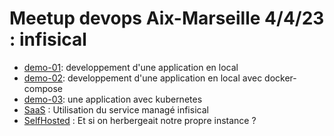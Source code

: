 # Meetup devops Aix-Marseille 4/4/23 : infisical

* [demo-01](./demo-01-local-dev/README.md): developpement d'une application en local
* [demo-02](./demo-02-docker/README.md): developpement d'une application en local avec docker-compose
* [demo-03](./demo-03-k8s/README.md): une application avec kubernetes
* [SaaS](./SaaS/README.md) : Utilisation du service managé infisical
* [SelfHosted](./SelfHosted/README.md) : Et si on herbergeait notre propre instance ?
